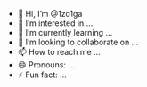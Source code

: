- 👋 Hi, I’m @1zo1ga
- 👀 I’m interested in ...
- 🌱 I’m currently learning ...
- 💞️ I’m looking to collaborate on ...
- 📫 How to reach me ...
- 😄 Pronouns: ...
- ⚡ Fun fact: ...

<!---
1zo1ga/1zo1ga is a ✨ special ✨ repository because its `README.md` (this file) appears on your GitHub profile.
You can click the Preview link to take a look at your changes.
--->

